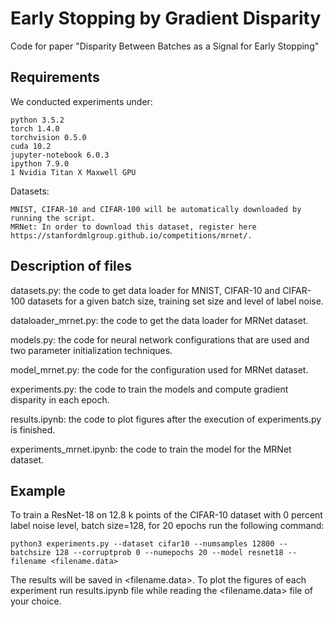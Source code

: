 # Early Stopping by Gradient Disparity

Code for paper "Disparity Between Batches as a Signal for Early Stopping" 

## Requirements
We conducted experiments under:

    python 3.5.2
    torch 1.4.0
    torchvision 0.5.0
    cuda 10.2
    jupyter-notebook 6.0.3
    ipython 7.9.0
    1 Nvidia Titan X Maxwell GPU
Datasets:

    MNIST, CIFAR-10 and CIFAR-100 will be automatically downloaded by running the script.
    MRNet: In order to download this dataset, register here https://stanfordmlgroup.github.io/competitions/mrnet/.

## Description of files
datasets.py: the code to get data loader for MNIST, CIFAR-10 and CIFAR-100 datasets for a given batch size, training set size and level of label noise.

dataloader_mrnet.py: the code to get the data loader for MRNet dataset.

models.py: the code for neural network configurations that are used and two parameter initialization techniques.

model_mrnet.py: the code for the configuration used for MRNet dataset.

experiments.py: the code to train the models and compute gradient disparity in each epoch.

results.ipynb: the code to plot figures after the execution of experiments.py is finished.

experiments_mrnet.ipynb: the code to train the model for the MRNet dataset.

## Example 
To train a ResNet-18 on 12.8 k points of the CIFAR-10 dataset with 0 percent label noise level, batch size=128, for 20 epochs run the following command:

```
python3 experiments.py --dataset cifar10 --numsamples 12800 --batchsize 128 --corruptprob 0 --numepochs 20 --model resnet18 --filename <filename.data>
```

The results will be saved in <filename.data>.
To plot the figures of each experiment run results.ipynb file while reading the <filename.data> file of your choice.

